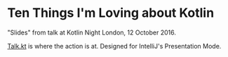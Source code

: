 Ten Things I'm Loving about Kotlin
==================================

"Slides" from talk at Kotlin Night London, 12 October 2016.
 
 [Talk.kt](src/test/kotlin/london/kotlin/night/Talk.kt) is where the action
 is at. Designed for IntelliJ's Presentation Mode. 